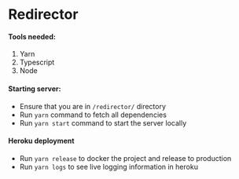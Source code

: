 # Redirector

#### Tools needed:
1. Yarn
2. Typescript
3. Node

#### Starting server:
* Ensure that you are in `/redirector/` directory
* Run `yarn` command to fetch all dependencies
* Run `yarn start` command to start the server locally

#### Heroku deployment
* Run `yarn release` to docker the project and release to production
* Run `yarn logs` to see live logging information in heroku